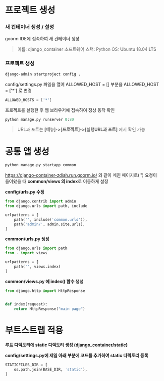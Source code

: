 # 프로젝트 생성

### 새 컨테이너 생성 / 설정

goorm IDE에 접속하여 새 컨테이너 생성

> 이름: django_container 
> 소프트웨어 스택: Python 
> OS: Ubuntu 18.04 LTS

### 프로젝트 생성
```python
django-admin startproject config .
```

config/settings.py 파일을 열어 ALLOWED_HOST = [] 부분을 ALLOWED_HOST = ['*'] 로 변경

```python
ALLOWED_HOSTS = ['*']
```

프로젝트를 실행한 후 웹 브라우저에 접속하여 정상 동작 확인

```python
python manage.py runserver 0:80
```
> URL과 포트는 **[메뉴]->[프로젝트]->[실행URL과 포트]** 에서 확인 가능

##
# 공통 앱 생성

```python
python manage.py startapp common

```

https://django-container-zdiah.run.goorm.io/ 와 같이 메인 페이지로('') 요청이 들어왔을 때 **common/views 의 index**로 이동하게 설정

**config/urls.py 수정**
``` python
from django.contrib import admin
from django.urls import path, include

urlpatterns = [
    path('', include('common.urls')),
    path('admin/', admin.site.urls),
]

```

**common/urls.py 생성**
``` python
from django.urls import path
from . import views

urlpatterns = [
    path('', views.index)
]

```

**common/views.py 에 index() 함수 생성**
``` python
from django.http import HttpResponse


def index(request):
    return HttpResponse("main page")

```

# 부트스트랩 적용

**루트 디렉토리에 static 디렉토리 생성 (django_container/static)**

**config/settings.py에 제일 아래 부분에 코드를 추가하여 static 디렉토리 등록**

``` python
STATICFILES_DIR = [
    os.path.join(BASE_DIR, 'static'),
]

```

